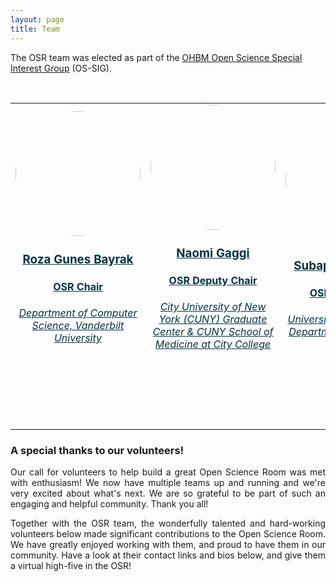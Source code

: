 ```yaml
---
layout: page
title: Team
---
```


The OSR team was elected as part of the [OHBM Open Science Special Interest Group](https://ossig.netlify.app/#OSSIG_team) (OS-SIG).


<br>


<table class="people">
    <tr class="people">
        <td class="people">
            <a style="display:block; color:#05323F" href="../team_roza_gunes_bayrak">
            <aside>
            <header>
                <img src="../img/team/roza.jpg" style="height:200px; border-radius:50%;">
                <h3>Roza Gunes Bayrak</h3>
                <h4>OSR Chair</h4>
                <h6>Department of Computer Science, Vanderbilt University</h6>
                <h4>
                <a target="_blank" href="https://twitter.com/redgreenblues"><i class="fa fa-twitter fa-2x" style="position: relative; top: 0px;text-indent:0px;  vertical-align: middle; margin-left:4px; margin-right:4px;"></i></a>
                <a target="_blank" href="https://github.com/rgbayrak"><i class="fa fa-github fa-2x" style="position: relative; top: 0px; text-indent:0px; vertical-align: middle; margin-left:4px; margin-right:4px;"></i></a>
                <a target="_blank" href="https://rgbayrak.github.io/"><i class="fa fa-external-link-square fa-2x" style="position: relative; top: 0px;text-indent:0px;  vertical-align: middle; margin-left:4px; margin-right:4px;"></i></a>
                </h4>
                <br>
            </header>
            </aside>
            </a>
        </td>
        <td class="people">
            <a style="display:block; color:#05323F" href="../team_naomi_gaggi">
            <aside>
            <header>
                <img src="../img/team/naomi.jpg" style="height:200px; border-radius:50%;">
                <h3>Naomi Gaggi</h3>
                <h4>OSR Deputy Chair</h4>
                <h6>City University of New York (CUNY) Graduate Center & CUNY School of Medicine at City College</h6>
                <h4>
                <a target="_blank" href="https://twitter.com/NaomiGaggi"><i class="fa fa-twitter fa-2x" style="position: relative; top: 0px;text-indent:0px;  vertical-align: middle; margin-left:4px; margin-right:4px;"></i></a>
                <a target="_blank" href="https://github.com/NaomiGaggi"><i class="fa fa-github fa-2x" style="position: relative; top: 0px; text-indent:0px; vertical-align: middle; margin-left:4px; margin-right:4px;"></i></a>
                <a target="_blank" href="https://NaomiGaggi.Wordpress.com"><i class="fa fa-external-link-square fa-2x" style="position: relative; top: 0px;text-indent:0px;  vertical-align: middle; margin-left:4px; margin-right:4px;"></i></a>
                </h4>
                <br>
            </header>
            </aside>
            </a>
        </td>
        <td class="people">
            <a style="display:block; color:#05323F" href="../team_priya_suppiah">
            <aside>
            <header>
                <img src="../img/team/naomi.jpg" style="height:200px; border-radius:50%;">
                <h3>Subapriya Suppiah</h3>
                <h4>OSR Chair Elect</h4>
                <h6>Universiti Putra Malaysia, Department of Radiology</h6>
                <h4>
                <a target="_blank" href="https://twitter.com/SubapriyaSuppi1"><i class="fa fa-twitter fa-2x" style="position: relative; top: 0px;text-indent:0px;  vertical-align: middle; margin-left:4px; margin-right:4px;"></i></a>
                <a target="_blank" href="https://github.com/Drpriyasiva"><i class="fa fa-github fa-2x" style="position: relative; top: 0px; text-indent:0px; vertical-align: middle; margin-left:4px; margin-right:4px;"></i></a>
                <a target="_blank" href="https://www.linkedin.com/in/subapriya-suppiah-93375b8b/"><i class="fa fa-external-link-square fa-2x" style="position: relative; top: 0px;text-indent:0px;  vertical-align: middle; margin-left:4px; margin-right:4px;"></i></a>
                </h4>
                <br>
            </header>
            </aside>
            </a>
        </td>
    </tr>
</table>




### A special thanks to our volunteers!
<p align="justify">
Our call for volunteers to help build a great Open Science Room was met with enthusiasm! We now have multiple teams up and running and we're very excited about what's next. We are so grateful to be part of such an engaging and helpful community. Thank you all!
</p>
<p align="justify">
Together with the OSR team, the wonderfully talented and hard-working volunteers below made significant contributions to the Open Science Room. We have greatly enjoyed working with them, and proud to have them in our community.
Have a look at their contact links and bios below, and give them a virtual high-five in the OSR!
</p>
<br>

<!-- <html>

{% assign volunteers = site.volunteers %}

{% assign n_rows = volunteers.size | divided_by:2 %}
<table class="people">
{% for row in (0..n_rows) %}
    <tr class="people">
    {% for col in (0..1) %}
        <td class="people">

        {% assign idx = row | times:2 | plus:col %}
        {% assign person = volunteers[idx] %}
        {% if person %}

            {% assign img_path = nil %}
            {% assign names = person.Name | downcase | split: " " %}
            {% assign img_path = site.baseurl | append: "/img/person_default.jpg" %}
            {% for file in site.static_files %}                
                {% if file.path contains names.first and file.path contains names[1] %}
                    {% assign img_path = file.path %}
                {% endif %}
            {% endfor %}

            <a style="display:block; color:#05323F" href="{{ site.baseurl }}{{person.url}}">
            <aside class="speaker-card {% if speaker.column %} {{ speaker.column }}{% endif %}">
            <header>
                <img src="{{ site.baseurl }}{{ img_path }}" style="height:200px; border-radius:50%;">

                <h3>{{ person.Name }}</h3>

                <h6>{{ person.Affiliation }}</h6>

                <h4>
                {% if person.Twitter %} <a target="_blank" href="https://twitter.com/{{ person.Twitter }}"><i class="fa fa-twitter fa-2x" style="position: relative; top: 0px;text-indent:0px;  vertical-align: middle; margin-left:4px; margin-right:4px;"></i></a> {% endif %}
                {% if person.Github %} <a target="_blank" href="https://github.com/{{ person.Github }}"><i class="fa fa-github fa-2x" style="position: relative; top: 0px; text-indent:0px; vertical-align: middle; margin-left:4px; margin-right:4px;"></i></a>{% endif %}
                {% if person.Website %} <a target="_blank" href="{{ person.Website }}"><i class="fa fa-external-link-square fa-2x" style="position: relative; top: 0px;text-indent:0px;  vertical-align: middle; margin-left:4px; margin-right:4px;"></i></a>{% endif %}
                </h4>
                <br>
            </header>
            </aside>
            </a>
        {% endif %}
        </td>
    {% endfor %}
    </tr>
{% endfor %}
</table>

</html> -->
